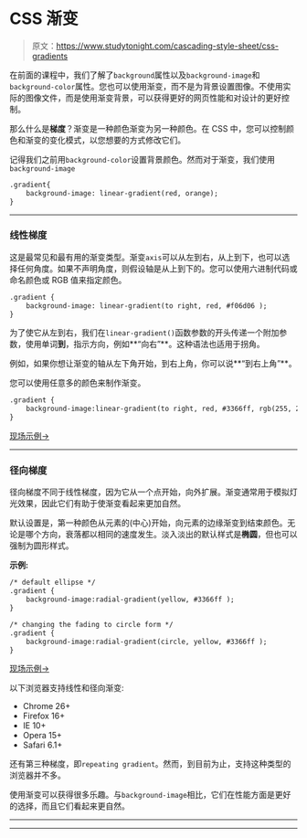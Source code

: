# CSS 渐变

> 原文：<https://www.studytonight.com/cascading-style-sheet/css-gradients>

在前面的课程中，我们了解了`background`属性以及`background-image`和`background-color`属性。您也可以使用渐变，而不是为背景设置图像。不使用实际的图像文件，而是使用渐变背景，可以获得更好的网页性能和对设计的更好控制。

那么什么是**梯度**？渐变是一种颜色渐变为另一种颜色。在 CSS 中，您可以控制颜色和渐变的变化模式，以您想要的方式修改它们。

记得我们之前用`background-color`设置背景颜色。然而对于渐变，我们使用`background-image`

```html
.gradient{ 
    background-image: linear-gradient(red, orange);
}
```

* * *

### 线性梯度

这是最常见和最有用的渐变类型。渐变`axis`可以从左到右，从上到下，也可以选择任何角度。如果不声明角度，则假设轴是从上到下的。您可以使用六进制代码或命名颜色或 RGB 值来指定颜色。

```html
.gradient {
 	background-image: linear-gradient(to right, red, #f06d06 );	
}
```

为了使它从左到右，我们在`linear-gradient()`函数参数的开头传递一个附加参数，使用单词**到**，指示方向，例如**“向右”**。这种语法也适用于拐角。

例如，如果你想让渐变的轴从左下角开始，到右上角，你可以说**“到右上角”**。

您可以使用任意多的颜色来制作渐变。

```html
.gradient {
    background-image:linear-gradient(to right, red, #3366ff, rgb(255, 255, 0), green);	
}
```

[现场示例→](/code/playground/web?file=css-gradient_linear)

* * *

### 径向梯度

径向梯度不同于线性梯度，因为它从一个点开始，向外扩展。渐变通常用于模拟灯光效果，因此它们有助于使渐变看起来更加自然。

默认设置是，第一种颜色从元素的(中心)开始，向元素的边缘渐变到结束颜色。无论是哪个方向，衰落都以相同的速度发生。淡入淡出的默认样式是**椭圆**，但也可以强制为圆形样式。

**示例:**

```html
/* default ellipse */
.gradient {
  	background-image:radial-gradient(yellow, #3366ff );	
}

/* changing the fading to circle form */
.gradient {
  	background-image:radial-gradient(circle, yellow, #3366ff );	
}
```

[现场示例→](/code/playground/web?file=css-gradient_radial)

以下浏览器支持线性和径向渐变:

*   Chrome 26+
*   Firefox 16+
*   IE 10+
*   Opera 15+
*   Safari 6.1+

还有第三种梯度，即`repeating gradient`。然而，到目前为止，支持这种类型的浏览器并不多。

使用渐变可以获得很多乐趣。与`background-image`相比，它们在性能方面是更好的选择，而且它们看起来更自然。

* * *

* * *